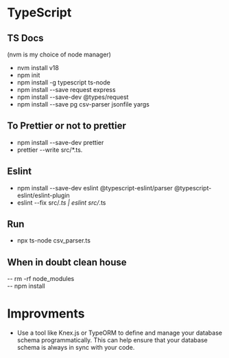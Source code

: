 # TypeScript 
## TS Docs
(nvm is my choice of node manager) 
- nvm install v18
- npm init
- npm install -g typescript ts-node
- npm install --save request express 
- npm install --save-dev @types/request   
- npm install --save pg csv-parser jsonfile yargs 
## To Prettier or not to prettier
- npm install --save-dev prettier
- prettier --write src/*.ts.
## Eslint
- npm install --save-dev eslint @typescript-eslint/parser @typescript-eslint/eslint-plugin
- eslint --fix src/*.ts | eslint src/*.ts 

## Run 
- npx ts-node csv_parser.ts

## When in doubt clean house 
-- rm -rf node_modules  
-- npm install  

# Improvments
- Use a tool like Knex.js or TypeORM to define and manage your database schema programmatically. This can help ensure that your database schema is always in sync with your code.


